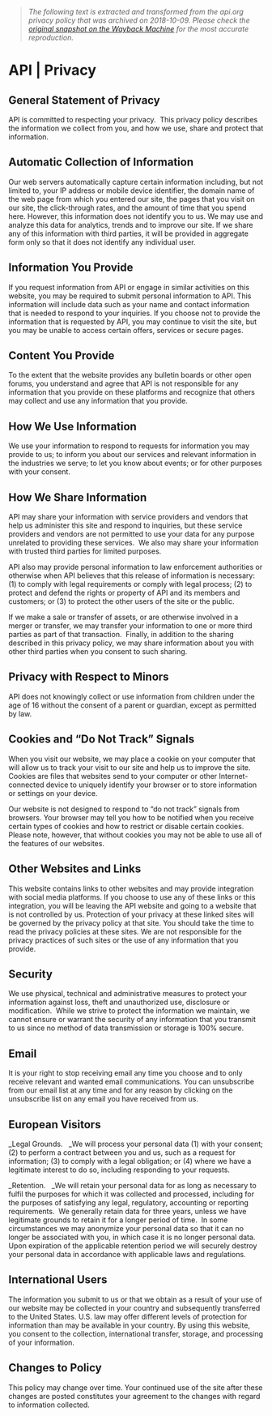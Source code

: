 > *The following text is extracted and transformed from the api.org privacy policy that was archived on 2018-10-09. Please check the [original snapshot on the Wayback Machine](https://web.archive.org/web/20181009020808id_/https%3A//www.api.org/privacy) for the most accurate reproduction.*

# API | Privacy

## General Statement of Privacy

API is committed to respecting your privacy.  This privacy policy describes the information we collect from you, and how we use, share and protect that information.

## Automatic Collection of Information

Our web servers automatically capture certain information including, but not limited to, your IP address or mobile device identifier, the domain name of the web page from which you entered our site, the pages that you visit on our site, the click-through rates, and the amount of time that you spend here. However, this information does not identify you to us. We may use and analyze this data for analytics, trends and to improve our site. If we share any of this information with third parties, it will be provided in aggregate form only so that it does not identify any individual user.

## Information You Provide

If you request information from API or engage in similar activities on this website, you may be required to submit personal information to API. This information will include data such as your name and contact information that is needed to respond to your inquiries. If you choose not to provide the information that is requested by API, you may continue to visit the site, but you may be unable to access certain offers, services or secure pages. 

## Content You Provide

To the extent that the website provides any bulletin boards or other open forums, you understand and agree that API is not responsible for any information that you provide on these platforms and recognize that others may collect and use any information that you provide.

## How We Use Information

We use your information to respond to requests for information you may provide to us; to inform you about our services and relevant information in the industries we serve; to let you know about events; or for other purposes with your consent. 

## How We Share Information

API may share your information with service providers and vendors that help us administer this site and respond to inquiries, but these service providers and vendors are not permitted to use your data for any purpose unrelated to providing these services.  We also may share your information with trusted third parties for limited purposes.

API also may provide personal information to law enforcement authorities or otherwise when API believes that this release of information is necessary: (1) to comply with legal requirements or comply with legal process; (2) to protect and defend the rights or property of API and its members and customers; or (3) to protect the other users of the site or the public. 

If we make a sale or transfer of assets, or are otherwise involved in a merger or transfer, we may transfer your information to one or more third parties as part of that transaction.  Finally, in addition to the sharing described in this privacy policy, we may share information about you with other third parties when you consent to such sharing.

## Privacy with Respect to Minors

API does not knowingly collect or use information from children under the age of 16 without the consent of a parent or guardian, except as permitted by law.

## Cookies and “Do Not Track” Signals

When you visit our website, we may place a cookie on your computer that will allow us to track your visit to our site and help us to improve the site. Cookies are files that websites send to your computer or other Internet-connected device to uniquely identify your browser or to store information or settings on your device. 

Our website is not designed to respond to “do not track” signals from browsers. Your browser may tell you how to be notified when you receive certain types of cookies and how to restrict or disable certain cookies. Please note, however, that without cookies you may not be able to use all of the features of our websites.

## Other Websites and Links

This website contains links to other websites and may provide integration with social media platforms. If you choose to use any of these links or this integration, you will be leaving the API website and going to a website that is not controlled by us. Protection of your privacy at these linked sites will be governed by the privacy policy at that site. You should take the time to read the privacy policies at these sites. We are not responsible for the privacy practices of such sites or the use of any information that you provide.

## Security

We use physical, technical and administrative measures to protect your information against loss, theft and unauthorized use, disclosure or modification.  While we strive to protect the information we maintain, we cannot ensure or warrant the security of any information that you transmit to us since no method of data transmission or storage is 100% secure.

## Email

It is your right to stop receiving email any time you choose and to only receive relevant and wanted email communications. You can unsubscribe from our email list at any time and for any reason by clicking on the unsubscribe list on any email you have received from us.

## European Visitors

_Legal Grounds.   _We will process your personal data (1) with your consent; (2) to perform a contract between you and us, such as a request for information; (3) to comply with a legal obligation; or (4) where we have a legitimate interest to do so, including responding to your requests.

_Retention.   _We will retain your personal data for as long as necessary to fulfil the purposes for which it was collected and processed, including for the purposes of satisfying any legal, regulatory, accounting or reporting requirements.  We generally retain data for three years, unless we have legitimate grounds to retain it for a longer period of time.  In some circumstances we may anonymize your personal data so that it can no longer be associated with you, in which case it is no longer personal data.  Upon expiration of the applicable retention period we will securely destroy your personal data in accordance with applicable laws and regulations.

## International Users

The information you submit to us or that we obtain as a result of your use of our website may be collected in your country and subsequently transferred to the United States. U.S. law may offer different levels of protection for information than may be available in your country. By using this website, you consent to the collection, international transfer, storage, and processing of your information.

## Changes to Policy

This policy may change over time. Your continued use of the site after these changes are posted constitutes your agreement to the changes with regard to information collected. 
